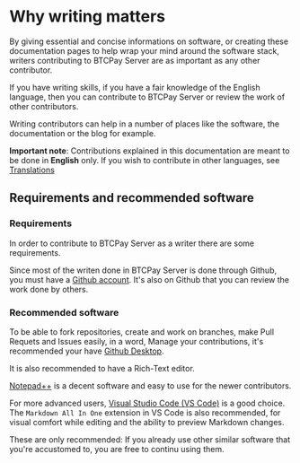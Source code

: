 # Why writing matters

By giving essential and concise informations on software, or creating these documentation pages to help wrap your mind around the software stack, writers contributing to BTCPay Server are as important as any other contributor.

If you have writing skills, if you have a fair knowledge of the English language, then you can contribute to BTCPay Server or review the work of other contributors.

Writing contributors can help in a number of places like the software, the documentation or the blog for example.


**Important note**: Contributions explained in this documentation are meant to be done in **English** only. If you wish to contribute in other languages, see [Translations](../ContributeTranslate.md/)

## Requirements and recommended software

### Requirements

In order to contribute to BTCPay Server as a writer there are some requirements.

Since most of the writen done in BTCPay Server is done through Github, you must have a [Github account](https://github.com/).
It's also on Github that you can review the work done by others.

### Recommended software

To be able to fork repositories, create and work on branches, make Pull Requets and Issues easily, in a word, Manage your contributions, it's recommended your have [Github Desktop](https://desktop.github.com/).

It is also recommended to have a Rich-Text editor.

[Notepad++](https://notepad-plus-plus.org/downloads/) is a decent software and easy to use for the newer contributors.

For more advanced users, [Visual Studio Code (VS Code)](https://visualstudio.microsoft.com/) is a good choice.
The `Markdown All In One` extension in VS Code is also recommended, for visual comfort while editing and the ability to preview Markdown changes.

These are only recommended: If you already use other similar software that you're accustomed to, you are free to continu using them.
